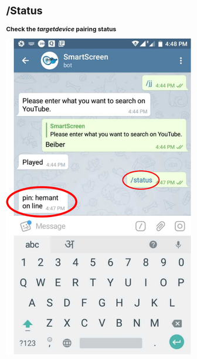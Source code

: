 # /Status


### Check the _targetdevice_ pairing status





<img src="assets/status.png" align="left">
